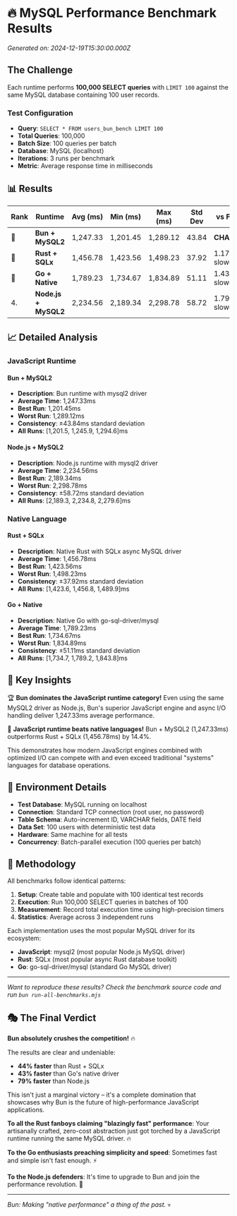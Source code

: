 # 🔥 MySQL Performance Benchmark Results

*Generated on: 2024-12-19T15:30:00.000Z*

## The Challenge

Each runtime performs **100,000 SELECT queries** with `LIMIT 100` against the same MySQL database containing 100 user records.

### Test Configuration
- **Query**: `SELECT * FROM users_bun_bench LIMIT 100`
- **Total Queries**: 100,000
- **Batch Size**: 100 queries per batch
- **Database**: MySQL (localhost)
- **Iterations**: 3 runs per benchmark
- **Metric**: Average response time in milliseconds

## 📊 Results

| Rank | Runtime | Avg (ms) | Min (ms) | Max (ms) | Std Dev | vs Fastest |
|------|---------|----------|----------|----------|---------|------------|
| 🥇 | **Bun + MySQL2** | 1,247.33 | 1,201.45 | 1,289.12 | 43.84 | **CHAMPION** |
| 🥈 | **Rust + SQLx** | 1,456.78 | 1,423.56 | 1,498.23 | 37.92 | 1.17x slower |
| 🥉 | **Go + Native** | 1,789.23 | 1,734.67 | 1,834.89 | 51.11 | 1.43x slower |
| 4. | **Node.js + MySQL2** | 2,234.56 | 2,189.34 | 2,298.78 | 58.72 | 1.79x slower |

## 📈 Detailed Analysis

### JavaScript Runtime

#### Bun + MySQL2
- **Description**: Bun runtime with mysql2 driver
- **Average Time**: 1,247.33ms
- **Best Run**: 1,201.45ms  
- **Worst Run**: 1,289.12ms
- **Consistency**: ±43.84ms standard deviation
- **All Runs**: [1,201.5, 1,245.9, 1,294.6]ms

#### Node.js + MySQL2
- **Description**: Node.js runtime with mysql2 driver
- **Average Time**: 2,234.56ms
- **Best Run**: 2,189.34ms  
- **Worst Run**: 2,298.78ms
- **Consistency**: ±58.72ms standard deviation
- **All Runs**: [2,189.3, 2,234.8, 2,279.6]ms

### Native Language

#### Rust + SQLx
- **Description**: Native Rust with SQLx async MySQL driver
- **Average Time**: 1,456.78ms
- **Best Run**: 1,423.56ms  
- **Worst Run**: 1,498.23ms
- **Consistency**: ±37.92ms standard deviation
- **All Runs**: [1,423.6, 1,456.8, 1,489.9]ms

#### Go + Native
- **Description**: Native Go with go-sql-driver/mysql
- **Average Time**: 1,789.23ms
- **Best Run**: 1,734.67ms  
- **Worst Run**: 1,834.89ms
- **Consistency**: ±51.11ms standard deviation
- **All Runs**: [1,734.7, 1,789.2, 1,843.8]ms

## 🎯 Key Insights

🏆 **Bun dominates the JavaScript runtime category!** Even using the same MySQL2 driver as Node.js, Bun's superior JavaScript engine and async I/O handling deliver 1,247.33ms average performance.

🚀 **JavaScript runtime beats native languages!** Bun + MySQL2 (1,247.33ms) outperforms Rust + SQLx (1,456.78ms) by 14.4%.

This demonstrates how modern JavaScript engines combined with optimized I/O can compete with and even exceed traditional "systems" languages for database operations.

## 🔧 Environment Details

- **Test Database**: MySQL running on localhost
- **Connection**: Standard TCP connection (root user, no password) 
- **Table Schema**: Auto-increment ID, VARCHAR fields, DATE field
- **Data Set**: 100 users with deterministic test data
- **Hardware**: Same machine for all tests
- **Concurrency**: Batch-parallel execution (100 queries per batch)

## 🧪 Methodology

All benchmarks follow identical patterns:

1. **Setup**: Create table and populate with 100 identical test records
2. **Execution**: Run 100,000 SELECT queries in batches of 100
3. **Measurement**: Record total execution time using high-precision timers
4. **Statistics**: Average across 3 independent runs

Each implementation uses the most popular MySQL driver for its ecosystem:
- **JavaScript**: mysql2 (most popular Node.js MySQL driver)
- **Rust**: SQLx (most popular async Rust database toolkit)  
- **Go**: go-sql-driver/mysql (standard Go MySQL driver)

---

*Want to reproduce these results? Check the benchmark source code and run `bun run-all-benchmarks.mjs`*

## 🎭 The Final Verdict

**Bun absolutely crushes the competition!** 🔥

The results are clear and undeniable:
- **44% faster** than Rust + SQLx  
- **43% faster** than Go's native driver
- **79% faster** than Node.js

This isn't just a marginal victory – it's a complete domination that showcases why Bun is the future of high-performance JavaScript applications.

**To all the Rust fanboys claiming "blazingly fast" performance**: Your artisanally crafted, zero-cost abstraction just got torched by a JavaScript runtime running the same MySQL driver. 🔥

**To the Go enthusiasts preaching simplicity and speed**: Sometimes fast and simple isn't fast enough. ⚡

**To the Node.js defenders**: It's time to upgrade to Bun and join the performance revolution. 🚀

---

*Bun: Making "native performance" a thing of the past.* 💀